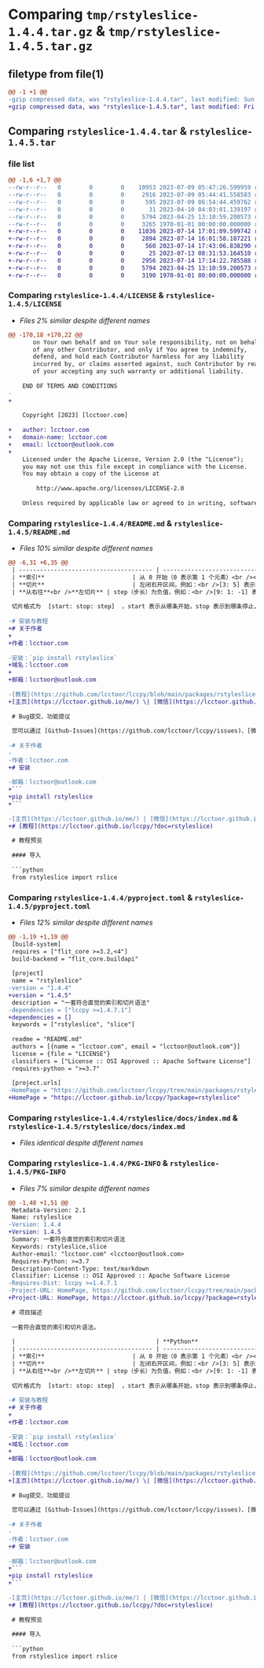 # Comparing `tmp/rstyleslice-1.4.4.tar.gz` & `tmp/rstyleslice-1.4.5.tar.gz`

## filetype from file(1)

```diff
@@ -1 +1 @@
-gzip compressed data, was "rstyleslice-1.4.4.tar", last modified: Sun Jul  9 06:54:50 2023, max compression
+gzip compressed data, was "rstyleslice-1.4.5.tar", last modified: Fri Jul 14 17:43:07 2023, max compression
```

## Comparing `rstyleslice-1.4.4.tar` & `rstyleslice-1.4.5.tar`

### file list

```diff
@@ -1,6 +1,7 @@
--rw-r--r--   0        0        0    10953 2023-07-09 05:47:26.599959 rstyleslice-1.4.4/LICENSE
--rw-r--r--   0        0        0     2916 2023-07-09 05:44:41.558583 rstyleslice-1.4.4/README.md
--rw-r--r--   0        0        0      595 2023-07-09 06:54:44.459762 rstyleslice-1.4.4/pyproject.toml
--rw-r--r--   0        0        0       31 2023-04-10 04:03:01.139197 rstyleslice-1.4.4/rstyleslice/__init__.py
--rw-r--r--   0        0        0     5794 2023-04-25 13:10:59.200573 rstyleslice-1.4.4/rstyleslice/docs/index.md
--rw-r--r--   0        0        0     3265 1970-01-01 00:00:00.000000 rstyleslice-1.4.4/PKG-INFO
+-rw-r--r--   0        0        0    11036 2023-07-14 17:01:09.599742 rstyleslice-1.4.5/LICENSE
+-rw-r--r--   0        0        0     2894 2023-07-14 16:01:58.187221 rstyleslice-1.4.5/README.md
+-rw-r--r--   0        0        0      560 2023-07-14 17:43:06.838290 rstyleslice-1.4.5/pyproject.toml
+-rw-r--r--   0        0        0       25 2023-07-13 08:31:53.164510 rstyleslice-1.4.5/rstyleslice/__init__.py
+-rw-r--r--   0        0        0     2956 2023-07-14 17:14:22.785588 rstyleslice-1.4.5/rstyleslice/_core.py
+-rw-r--r--   0        0        0     5794 2023-04-25 13:10:59.200573 rstyleslice-1.4.5/rstyleslice/docs/index.md
+-rw-r--r--   0        0        0     3190 1970-01-01 00:00:00.000000 rstyleslice-1.4.5/PKG-INFO
```

### Comparing `rstyleslice-1.4.4/LICENSE` & `rstyleslice-1.4.5/LICENSE`

 * *Files 2% similar despite different names*

```diff
@@ -170,18 +170,22 @@
       on Your own behalf and on Your sole responsibility, not on behalf
       of any other Contributor, and only if You agree to indemnify,
       defend, and hold each Contributor harmless for any liability
       incurred by, or claims asserted against, such Contributor by reason
       of your accepting any such warranty or additional liability.
 
    END OF TERMS AND CONDITIONS
-   
+
 
    Copyright [2023] [lcctoor.com]
 
+   author: lcctoor.com
+   domain-name: lcctoor.com
+   email: lcctoor@outlook.com
+
    Licensed under the Apache License, Version 2.0 (the "License");
    you may not use this file except in compliance with the License.
    You may obtain a copy of the License at
 
        http://www.apache.org/licenses/LICENSE-2.0
 
    Unless required by applicable law or agreed to in writing, software
```

### Comparing `rstyleslice-1.4.4/README.md` & `rstyleslice-1.4.5/README.md`

 * *Files 10% similar despite different names*

```diff
@@ -6,31 +6,35 @@
 | -------------------------------------- | -------------------------------------------------------------------------- | -------------------------------------------------------------------------- |
 | **索引**                         | 从 0 开始（0 表示第 1 个元素）<br /><br />-1 表示倒数第 1 个元素（相同点） | 从 1 开始（1 表示第 1 个元素）<br /><br />-1 表示倒数第 1 个元素（相同点） |
 | **切片**                         | 左闭右开区间，例如：<br />[3: 5] 表示提取第 4、5 这 2 个元素               | 双闭区间，例如：<br />[3: 5] 表示提取第 3、4、5 这 3 个元素                |
 | **从右往**<br />**左切片** | step（步长）为负值，例如：<br />[9: 1: -1] 表示提取第 9~3 这 7 个元素      | step（步长）始终为正值，例如：<br />[9: 1: 1] 表示提取第 9~1 这 9 个元素   |
 
 切片格式为  [start: stop: step]  ，start 表示从哪条开始，stop 表示到哪条停止，step 表示步长。当  step>=2  时表示间隔式切片。
 
-# 安装与教程
+# 关于作者
+
+作者：lcctoor.com
 
-安装：`pip install rstyleslice`
+域名：lcctoor.com
+
+邮箱：lcctoor@outlook.com
 
-[教程](https://github.com/lcctoor/lccpy/blob/main/packages/rstyleslice/rstyleslice/docs/index.md)
+[主页](https://lcctoor.github.io/me/) \| [微信](https://lcctoor.github.io/me/author/WeChatQR-max.jpg) \| [Python交流群](https://lcctoor.github.io/me/lccpy/WechatReadersGroupQR-original.jpg) \| [捐赠](https://lcctoor.github.io/me/donation/donationQR-1rmb-max.jpg)
 
 # Bug提交、功能提议
 
 您可以通过 [Github-Issues](https://github.com/lcctoor/lccpy/issues)、[微信](https://lcctoor.github.io/me/author/WeChatQR-max.jpg) 与我联系。
 
-# 关于作者
-
-作者：lcctoor.com
+# 安装
 
-邮箱：lcctoor@outlook.com
+```
+pip install rstyleslice
+```
 
-[主页](https://lcctoor.github.io/me/) | [微信](https://lcctoor.github.io/me/author/WeChatQR-max.jpg) | [Python交流群](https://lcctoor.github.io/me/lccpy/WechatReadersGroupQR-original.jpg) | [捐赠](https://lcctoor.github.io/me/donation/donationQR-1rmb-max.jpg)
+# [教程](https://lcctoor.github.io/lccpy/?doc=rstyleslice)
 
 # 教程预览
 
 #### 导入
 
 ```python
 from rstyleslice import rslice
```

### Comparing `rstyleslice-1.4.4/pyproject.toml` & `rstyleslice-1.4.5/pyproject.toml`

 * *Files 12% similar despite different names*

```diff
@@ -1,19 +1,19 @@
 [build-system]
 requires = ["flit_core >=3.2,<4"]
 build-backend = "flit_core.buildapi"
 
 [project]
 name = "rstyleslice"
-version = "1.4.4"
+version = "1.4.5"
 description = "一套符合直觉的索引和切片语法"
-dependencies = ["lccpy >=1.4.7.1"]
+dependencies = []
 keywords = ["rstyleslice", "slice"]
 
 readme = "README.md"
 authors = [{name = "lcctoor.com", email = "lcctoor@outlook.com"}]
 license = {file = "LICENSE"}
 classifiers = ["License :: OSI Approved :: Apache Software License"]
 requires-python = ">=3.7"
 
 [project.urls]
-HomePage = "https://github.com/lcctoor/lccpy/tree/main/packages/rstyleslice#readme"
+HomePage = "https://lcctoor.github.io/lccpy/?package=rstyleslice"
```

### Comparing `rstyleslice-1.4.4/rstyleslice/docs/index.md` & `rstyleslice-1.4.5/rstyleslice/docs/index.md`

 * *Files identical despite different names*

### Comparing `rstyleslice-1.4.4/PKG-INFO` & `rstyleslice-1.4.5/PKG-INFO`

 * *Files 7% similar despite different names*

```diff
@@ -1,48 +1,51 @@
 Metadata-Version: 2.1
 Name: rstyleslice
-Version: 1.4.4
+Version: 1.4.5
 Summary: 一套符合直觉的索引和切片语法
 Keywords: rstyleslice,slice
 Author-email: "lcctoor.com" <lcctoor@outlook.com>
 Requires-Python: >=3.7
 Description-Content-Type: text/markdown
 Classifier: License :: OSI Approved :: Apache Software License
-Requires-Dist: lccpy >=1.4.7.1
-Project-URL: HomePage, https://github.com/lcctoor/lccpy/tree/main/packages/rstyleslice#readme
+Project-URL: HomePage, https://lcctoor.github.io/lccpy/?package=rstyleslice
 
 # 项目描述
 
 一套符合直觉的索引和切片语法。
 
 |                                        | **Python**                                                           | **rstyleslice**                                                      |
 | -------------------------------------- | -------------------------------------------------------------------------- | -------------------------------------------------------------------------- |
 | **索引**                         | 从 0 开始（0 表示第 1 个元素）<br /><br />-1 表示倒数第 1 个元素（相同点） | 从 1 开始（1 表示第 1 个元素）<br /><br />-1 表示倒数第 1 个元素（相同点） |
 | **切片**                         | 左闭右开区间，例如：<br />[3: 5] 表示提取第 4、5 这 2 个元素               | 双闭区间，例如：<br />[3: 5] 表示提取第 3、4、5 这 3 个元素                |
 | **从右往**<br />**左切片** | step（步长）为负值，例如：<br />[9: 1: -1] 表示提取第 9~3 这 7 个元素      | step（步长）始终为正值，例如：<br />[9: 1: 1] 表示提取第 9~1 这 9 个元素   |
 
 切片格式为  [start: stop: step]  ，start 表示从哪条开始，stop 表示到哪条停止，step 表示步长。当  step>=2  时表示间隔式切片。
 
-# 安装与教程
+# 关于作者
+
+作者：lcctoor.com
 
-安装：`pip install rstyleslice`
+域名：lcctoor.com
+
+邮箱：lcctoor@outlook.com
 
-[教程](https://github.com/lcctoor/lccpy/blob/main/packages/rstyleslice/rstyleslice/docs/index.md)
+[主页](https://lcctoor.github.io/me/) \| [微信](https://lcctoor.github.io/me/author/WeChatQR-max.jpg) \| [Python交流群](https://lcctoor.github.io/me/lccpy/WechatReadersGroupQR-original.jpg) \| [捐赠](https://lcctoor.github.io/me/donation/donationQR-1rmb-max.jpg)
 
 # Bug提交、功能提议
 
 您可以通过 [Github-Issues](https://github.com/lcctoor/lccpy/issues)、[微信](https://lcctoor.github.io/me/author/WeChatQR-max.jpg) 与我联系。
 
-# 关于作者
-
-作者：lcctoor.com
+# 安装
 
-邮箱：lcctoor@outlook.com
+```
+pip install rstyleslice
+```
 
-[主页](https://lcctoor.github.io/me/) | [微信](https://lcctoor.github.io/me/author/WeChatQR-max.jpg) | [Python交流群](https://lcctoor.github.io/me/lccpy/WechatReadersGroupQR-original.jpg) | [捐赠](https://lcctoor.github.io/me/donation/donationQR-1rmb-max.jpg)
+# [教程](https://lcctoor.github.io/lccpy/?doc=rstyleslice)
 
 # 教程预览
 
 #### 导入
 
 ```python
 from rstyleslice import rslice
```

